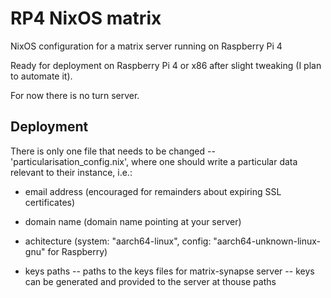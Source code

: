 # RP4 NixOS matrix
NixOS configuration for a matrix server running on Raspberry Pi 4

Ready for deployment on Raspberry Pi 4 or x86 after slight tweaking (I plan to automate it).

For now there is no turn server.

## Deployment
There is only one file that needs to be changed -- 'particularisation_config.nix', where one should write 
a particular data relevant to their instance, i.e.:

  - email address (encouraged for remainders about expiring SSL certificates)

  - domain name (domain name pointing at your server)
 
  - achitecture (system: "aarch64-linux", config: "aarch64-unknown-linux-gnu" for Raspberry)
  
  - keys paths -- paths to the keys files for matrix-synapse server -- keys can be generated and provided to the server at thouse paths


